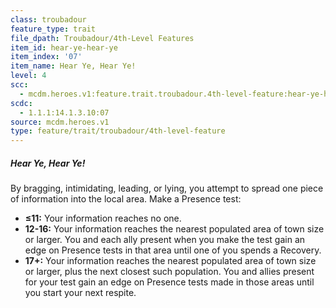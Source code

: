```yaml
---
class: troubadour
feature_type: trait
file_dpath: Troubadour/4th-Level Features
item_id: hear-ye-hear-ye
item_index: '07'
item_name: Hear Ye, Hear Ye!
level: 4
scc:
  - mcdm.heroes.v1:feature.trait.troubadour.4th-level-feature:hear-ye-hear-ye
scdc:
  - 1.1.1:14.1.3.10:07
source: mcdm.heroes.v1
type: feature/trait/troubadour/4th-level-feature
---
```


##### Hear Ye, Hear Ye!

By bragging, intimidating, leading, or lying, you attempt to spread one piece of information into the local area. Make a Presence test:

- **≤11:** Your information reaches no one.
- **12-16:** Your information reaches the nearest populated area of town size or larger. You and each ally present when you make the test gain an edge on Presence tests in that area until one of you spends a Recovery.
- **17+:** Your information reaches the nearest populated area of town size or larger, plus the next closest such population. You and allies present for your test gain an edge on Presence tests made in those areas until you start your next respite.
